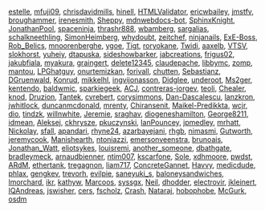 [estelle](/en-US/profiles/estelle),
[mfuji09](/en-US/profiles/mfuji09),
[chrisdavidmills](/en-US/profiles/chrisdavidmills),
[hinell](/en-US/profiles/hinell),
[HTMLValidator](/en-US/profiles/HTMLValidator),
[ericwbailey](/en-US/profiles/ericwbailey),
[jmstfv](/en-US/profiles/jmstfv),
[broughammer](/en-US/profiles/broughammer),
[irenesmith](/en-US/profiles/irenesmith),
[Sheppy](/en-US/profiles/Sheppy),
[mdnwebdocs-bot](/en-US/profiles/mdnwebdocs-bot),
[SphinxKnight](/en-US/profiles/SphinxKnight),
[JonathanPool](/en-US/profiles/JonathanPool),
[spaceninja](/en-US/profiles/spaceninja),
[thrashr888](/en-US/profiles/thrashr888),
[wbamberg](/en-US/profiles/wbamberg),
[sargalias](/en-US/profiles/sargalias),
[schalkneethling](/en-US/profiles/schalkneethling),
[SimonHeimberg](/en-US/profiles/SimonHeimberg),
[whydoubt](/en-US/profiles/whydoubt),
[zeitchef](/en-US/profiles/zeitchef),
[ninjanails](/en-US/profiles/ninjanails),
[ExE-Boss](/en-US/profiles/ExE-Boss),
[Rob_Belics](/en-US/profiles/Rob_Belics),
[mnoorenberghe](/en-US/profiles/mnoorenberghe),
[ygoe](/en-US/profiles/ygoe),
[Tigt](/en-US/profiles/Tigt),
[roryokane](/en-US/profiles/roryokane),
[Twidi](/en-US/profiles/Twidi),
[aaxelb](/en-US/profiles/aaxelb),
[VTSV](/en-US/profiles/VTSV),
[slokhorst](/en-US/profiles/slokhorst),
[yuheiy](/en-US/profiles/yuheiy),
[dtapuska](/en-US/profiles/dtapuska),
[sideshowbarker](/en-US/profiles/sideshowbarker),
[jabcreations](/en-US/profiles/jabcreations),
[frigus02](/en-US/profiles/frigus02),
[jakubfiala](/en-US/profiles/jakubfiala),
[myakura](/en-US/profiles/myakura),
[graingert](/en-US/profiles/graingert),
[delete12345](/en-US/profiles/delete12345),
[claudepache](/en-US/profiles/claudepache),
[libbymc](/en-US/profiles/libbymc),
[zomp](/en-US/profiles/zomp),
[mantou](/en-US/profiles/mantou),
[LPGhatguy](/en-US/profiles/LPGhatguy),
[onurtemizkan](/en-US/profiles/onurtemizkan),
[forivall](/en-US/profiles/forivall),
[chutten](/en-US/profiles/chutten),
[Sebastianz](/en-US/profiles/Sebastianz),
[DGruenwald](/en-US/profiles/DGruenwald),
[Konrud](/en-US/profiles/Konrud),
[mikkelhl](/en-US/profiles/mikkelhl),
[ingvijonasson](/en-US/profiles/ingvijonasson),
[Didglee](/en-US/profiles/Didglee),
[underoot](/en-US/profiles/underoot),
[Ms2ger](/en-US/profiles/Ms2ger),
[kentendo](/en-US/profiles/kentendo),
[baldwmic](/en-US/profiles/baldwmic),
[sparkiegeek](/en-US/profiles/sparkiegeek),
[ACJ](/en-US/profiles/ACJ),
[contreras-jorgev](/en-US/profiles/contreras-jorgev),
[teoli](/en-US/profiles/teoli),
[Chealer](/en-US/profiles/Chealer),
[knod](/en-US/profiles/knod),
[Druzion](/en-US/profiles/Druzion),
[Tantek](/en-US/profiles/Tantek),
[cvrebert](/en-US/profiles/cvrebert),
[corysimmons](/en-US/profiles/corysimmons),
[Dan-Dascalescu](/en-US/profiles/Dan-Dascalescu),
[lanzkron](/en-US/profiles/lanzkron),
[jwhitlock](/en-US/profiles/jwhitlock),
[duncanmcdonald](/en-US/profiles/duncanmcdonald),
[mrenty](/en-US/profiles/mrenty),
[Chiransenit](/en-US/profiles/Chiransenit),
[Maikel-Predikkta](/en-US/profiles/Maikel-Predikkta),
[wcjr](/en-US/profiles/wcjr),
[dio](/en-US/profiles/dio),
[tindzk](/en-US/profiles/tindzk),
[willnwhite](/en-US/profiles/willnwhite),
[Jeremie](/en-US/profiles/Jeremie),
[sraghav](/en-US/profiles/sraghav),
[diogeneshamilton](/en-US/profiles/diogeneshamilton),
[George8211](/en-US/profiles/George8211),
[idmean](/en-US/profiles/idmean),
[Aleksej](/en-US/profiles/Aleksej),
[ckhrysze](/en-US/profiles/ckhrysze),
[pkuczynski](/en-US/profiles/pkuczynski),
[IanPouncey](/en-US/profiles/IanPouncey),
[jpmedley](/en-US/profiles/jpmedley),
[mrhatt](/en-US/profiles/mrhatt),
[Nickolay](/en-US/profiles/Nickolay),
[sfall](/en-US/profiles/sfall),
[apandari](/en-US/profiles/apandari),
[rhyne24](/en-US/profiles/rhyne24),
[azarbayejani](/en-US/profiles/azarbayejani),
[rhgb](/en-US/profiles/rhgb),
[nimasmi](/en-US/profiles/nimasmi),
[Gutworth](/en-US/profiles/Gutworth),
[jeremycook](/en-US/profiles/jeremycook),
[Manishearth](/en-US/profiles/Manishearth),
[ntoniazzi](/en-US/profiles/ntoniazzi),
[emersonveenstra](/en-US/profiles/emersonveenstra),
[brunoais](/en-US/profiles/brunoais),
[Jonathan_Watt](/en-US/profiles/Jonathan_Watt),
[eliotsykes](/en-US/profiles/eliotsykes),
[louisremi](/en-US/profiles/louisremi),
[another_someone](/en-US/profiles/another_someone),
[dbathgate](/en-US/profiles/dbathgate),
[bradleymeck](/en-US/profiles/bradleymeck),
[arnaudbienner](/en-US/profiles/arnaudbienner),
[ntim007](/en-US/profiles/ntim007),
[kscarfone](/en-US/profiles/kscarfone),
[Sole](/en-US/profiles/Sole),
[xdhmoore](/en-US/profiles/xdhmoore),
[pwdst](/en-US/profiles/pwdst),
[ARdM](/en-US/profiles/ARdM),
[ethertank](/en-US/profiles/ethertank),
[tregagnon](/en-US/profiles/tregagnon),
[liam717](/en-US/profiles/liam717),
[ConcreteGannet](/en-US/profiles/ConcreteGannet),
[Havvy](/en-US/profiles/Havvy),
[medicdude](/en-US/profiles/medicdude),
[phlax](/en-US/profiles/phlax),
[gengkev](/en-US/profiles/gengkev),
[trevorh](/en-US/profiles/trevorh),
[evilpie](/en-US/profiles/evilpie),
[saneyuki_s](/en-US/profiles/saneyuki_s),
[baloneysandwiches](/en-US/profiles/baloneysandwiches),
[lmorchard](/en-US/profiles/lmorchard),
[ikr](/en-US/profiles/ikr),
[kathyw](/en-US/profiles/kathyw),
[Marcoos](/en-US/profiles/Marcoos),
[syssgx](/en-US/profiles/syssgx),
[Neil](/en-US/profiles/Neil),
[dhodder](/en-US/profiles/dhodder),
[electrovir](/en-US/profiles/electrovir),
[jkleinert](/en-US/profiles/jkleinert),
[IQAndreas](/en-US/profiles/IQAndreas),
[jswisher](/en-US/profiles/jswisher),
[cers](/en-US/profiles/cers),
[fscholz](/en-US/profiles/fscholz),
[Crash](/en-US/profiles/Crash),
[Nataraj](/en-US/profiles/Nataraj),
[hobophobe](/en-US/profiles/hobophobe),
[McGurk](/en-US/profiles/McGurk),
[osdm](/en-US/profiles/osdm)
